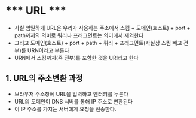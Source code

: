 # *** URL ***
- 사실 엄밀하게 URL은 우리가 사용하는 주소에서 스킴 + 도메인(호스트) + port + path까지의 의미로 쿼리나 프래그먼트는 의미에서 제외한다
- 그리고 도메인(호스트) + port + path + 쿼리 + 프래그먼트(사실상 스킴 빼고  전부)를 URN이라고 부른다
- URN에서 스킴까지(즉 전부)를 포함한 것을 URI라고 한다

## 1. URL의 주소변환 과정
- 브라우저 주소창에 URL을 입력하고 엔터키를 누른다
- URL의 도메인이 DNS 서버를 통해 IP 주소로 변환된다
- 이 IP 주소를 가지는 서버에게 요청을 전송한다.